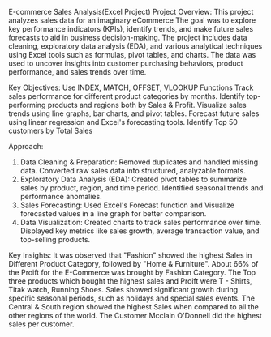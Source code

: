 
E-commerce Sales Analysis(Excel Project)
Project Overview: This project analyzes sales data for an imaginary eCommerce The goal was to explore key performance indicators (KPIs), identify trends, and make future sales forecasts to aid in business decision-making.
The project includes data cleaning, exploratory data analysis (EDA), and various analytical techniques using Excel tools such as formulas, pivot tables, and charts. The data was used to uncover insights into customer purchasing behaviors, product performance, and sales trends over time.

Key Objectives:
Use INDEX, MATCH, OFFSET, VLOOKUP Functions
Track sales performance for different product categories by months. 
Identify top-performing products and regions both by Sales & Profit.
Visualize sales trends using line graphs, bar charts, and pivot tables.
Forecast future sales using linear regression and Excel's forecasting tools.
Identify Top 50 customers by Total Sales


Approach:

1. Data Cleaning & Preparation:
 Removed duplicates and handled missing data.
 Converted raw sales data into structured, analyzable formats.
2. Exploratory Data Analysis (EDA):
   Created pivot tables to summarize sales by product, region, and time period.
   Identified seasonal trends and performance anomalies.
3. Sales Forecasting:
   Used Excel's Forecast function and Visualize forecasted values in a line graph for better comparison.
4. Data Visualization:
   Created charts to track sales performance over time.
   Displayed key metrics like sales growth, average transaction value, and top-selling products.

Key Insights:
It was observed that "Fashion" showed the highest Sales in Different Product Category, followed by "Home & Furniture".
About 66% of the Proift for the E-Commerce was brought by Fashion Category. 
The Top three products which bought the highest sales and Proift were T - Shirts, Titak watch, Running Shoes. 
Sales showed significant growth during specific seasonal periods, such as holidays and special sales events.
The Central & South region showed the highest Sales when compared to all the other regions of the world.
The Customer Mcclain O'Donnell did the highest sales per customer. 

